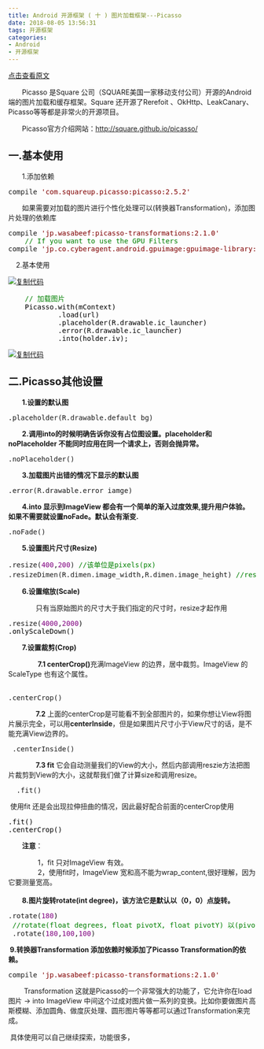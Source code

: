```yaml
---
title: Android 开源框架 ( 十 ) 图片加载框架---Picasso
date: 2018-08-05 13:56:31
tags: 开源框架
categories: 
- Android
- 开源框架
---
```

[点击查看原文](https://www.cnblogs.com/bugzone/p/Picasso.html)

<!-- more -->

<div id="cnblogs_post_body" class="blogpost-body ">
    <p>　　Picasso 是Square 公司（SQUARE美国一家移动支付公司）开源的Android 端的图片加载和缓存框架。Square 还开源了Rerefoit 、OkHttp、LeakCanary、Picasso等等都是非常火的开源项目。</p>
<p>　　Picasso官方介绍网站：<a href="http://square.github.io/picasso/" target="_blank">http://square.github.io/picasso/</a></p>
<h2>一.基本使用</h2>
<p>　　1.添加依赖</p>
<div class="cnblogs_code">
<pre>compile <span style="color: #800000;">'</span><span style="color: #800000;">com.squareup.picasso:picasso:2.5.2</span><span style="color: #800000;">'</span></pre>
</div>
<p>　　如果需要对加载的图片进行个性化处理可以(转换器Transformation)，添加图片处理的依赖库</p>
<div class="cnblogs_code">
<pre>compile <span style="color: #800000;">'</span><span style="color: #800000;">jp.wasabeef:picasso-transformations:2.1.0</span><span style="color: #800000;">'</span>
    <span style="color: #008000;">//</span><span style="color: #008000;"> If you want to use the GPU Filters</span>
compile <span style="color: #800000;">'</span><span style="color: #800000;">jp.co.cyberagent.android.gpuimage:gpuimage-library:1.4.1</span><span style="color: #800000;">'</span></pre>
</div>
<p>&nbsp; &nbsp; 2.基本使用</p>
<div class="cnblogs_code"><div class="cnblogs_code_toolbar"><span class="cnblogs_code_copy"><a href="javascript:void(0);" onclick="copyCnblogsCode(this)" title="复制代码"><img src="//common.cnblogs.com/images/copycode.gif" alt="复制代码"></a></span></div>
<pre>    <span style="color: #008000;">//</span><span style="color: #008000;"> 加载图片</span>
<span style="color: #000000;">    Picasso.with(mContext)
            .load(url)
            .placeholder(R.drawable.ic_launcher)
            .error(R.drawable.ic_launcher)
            .into(holder.iv);        </span></pre>
<div class="cnblogs_code_toolbar"><span class="cnblogs_code_copy"><a href="javascript:void(0);" onclick="copyCnblogsCode(this)" title="复制代码"><img src="//common.cnblogs.com/images/copycode.gif" alt="复制代码"></a></span></div></div>
<h2>二.Picasso其他设置</h2>
<div>　　<strong>1.设置的默认图</strong></div>
<div>
<div class="cnblogs_code">
<pre>.placeholder(R.drawable.default_bg)</pre>
</div>
<p>　　<strong>2.调用into的时候明确告诉你没有占位图设置。placeholder和noPlaceholder 不能同时应用在同一个请求上，否则会抛异常。</strong></p>
</div>
<div>
<div class="cnblogs_code">
<pre>.noPlaceholder()</pre>
</div>
<p>　　<strong>3.加载图片出错的情况下显示的默认图</strong></p>
</div>
<div>
<div class="cnblogs_code">
<pre>.error(R.drawable.error_iamge)</pre>
</div>
<p><strong>　　4.into 显示到ImageView 都会有一个简单的渐入过度效果,提升用户体验。如果不需要就设置noFade。默认会有渐变.</strong></p>
</div>
<div>
<div class="cnblogs_code">
<pre>.noFade()</pre>
</div>
<p><strong>　　5.设置图片尺寸(Resize)</strong></p>
</div>
<div>
<div class="cnblogs_code">
<pre>.resize(<span style="color: #800080;">400</span>,<span style="color: #800080;">200</span>) <span style="color: #008000;">//</span><span style="color: #008000;">该单位是pixels(px)</span>
.resizeDimen(R.dimen.image_width,R.dimen.image_height) <span style="color: #008000;">//</span><span style="color: #008000;">resizeDimen(int targetWidthResId, int targetHeightResId) </span><span style="color: #008000;">//</span><span style="color: #008000;">该单位dimen里的属性，可以设置为dp值</span></pre>
</div>
<p><strong>　　6.设置缩放(Scale)</strong></p>
</div>
<div>　　　　只有当原始图片的尺寸大于我们指定的尺寸时，resize才起作用</div>
<div>
<div class="cnblogs_code">
<pre>.resize(<span style="color: #800080;">4000</span>,<span style="color: #800080;">2000</span><span style="color: #000000;">)
.onlyScaleDown()</span></pre>
</div>
<p><strong>　　7.设置裁剪(Crop)</strong></p>
</div>
<div>&nbsp;　　　　<strong>7.1 centerCrop()</strong>充满ImageView 的边界，居中裁剪。ImageView 的ScaleType 也有这个属性。<br>&nbsp;
<div class="cnblogs_code">
<pre>.centerCrop()        </pre>
</div>
<p>　　　　<strong>7.2</strong> 上面的centerCrop是可能看不到全部图片的，如果你想让View将图片展示完全，可以用<strong>centerInside</strong>，但是如果图片尺寸小于View尺寸的话，是不能充满View边界的。</p>
<div class="cnblogs_code">
<pre> .centerInside()</pre>
</div>
<p>　　　　<strong>7.3 fit</strong> 它会自动测量我们的View的大小，然后内部调用reszie方法把图片裁剪到View的大小，这就帮我们做了计算size和调用resize。</p>
<div class="cnblogs_code">
<pre>  .fit()</pre>
</div>
<p>&nbsp;使用fit 还是会出现拉伸扭曲的情况，因此最好配合前面的centerCrop使用</p>
</div>
<div>
<div class="cnblogs_code">
<pre><span style="color: #000000;">.fit()
.centerCrop()</span></pre>
</div>
<p>　　<strong>注意</strong>：</p>
</div>
<div>　　&nbsp;　　1，fit 只对ImageView 有效。<br>&nbsp;　　　　2，使用fit时，ImageView 宽和高不能为wrap_content,很好理解，因为它要测量宽高。<br>&nbsp;<br>　　<strong>8.图片旋转rotate(int degree)，该方法它是默认以（0，0）点旋转。</strong><br>
<div class="cnblogs_code">
<pre>.rotate(<span style="color: #800080;">180</span><span style="color: #000000;">)
 </span><span style="color: #008000;">//</span><span style="color: #008000;">rotate(float degrees, float pivotX, float pivotY) 以(pivotX, pivotY)为原点旋转</span>
 .rotate(<span style="color: #800080;">180</span>,<span style="color: #800080;">100</span>,<span style="color: #800080;">100</span>)</pre>
</div>
<p><strong>&nbsp;9.转换器Transformation 添加依赖时候添加了Picasso Transformation的依赖。</strong></p>
<div class="cnblogs_code">
<pre>compile <span style="color: #800000;">'</span><span style="color: #800000;">jp.wasabeef:picasso-transformations:2.1.0</span><span style="color: #800000;">'</span></pre>
</div>
<p>&nbsp;　　Transformation 这就是Picasso的一个非常强大的功能了，它允许你在load图片 -&gt; into ImageView 中间这个过成对图片做一系列的变换。比如你要做图片高斯模糊、添加圆角、做度灰处理、圆形图片等等都可以通过Transformation来完成。</p>
&nbsp;具体使用可以自己继续探索，功能很多，</div>
</div>